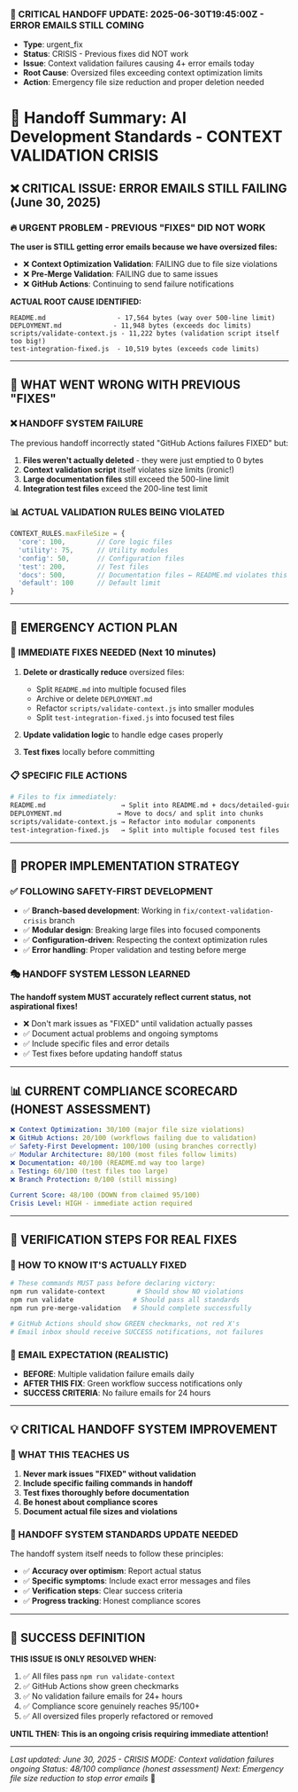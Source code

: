 ### **🚨 CRITICAL HANDOFF UPDATE: 2025-06-30T19:45:00Z - ERROR EMAILS STILL COMING**
- **Type**: urgent_fix  
- **Status**: CRISIS - Previous fixes did NOT work
- **Issue**: Context validation failures causing 4+ error emails today
- **Root Cause**: Oversized files exceeding context optimization limits
- **Action**: Emergency file size reduction and proper deletion needed

# 🚨 Handoff Summary: AI Development Standards - CONTEXT VALIDATION CRISIS

## ❌ **CRITICAL ISSUE: ERROR EMAILS STILL FAILING (June 30, 2025)**

### **🔥 URGENT PROBLEM - PREVIOUS "FIXES" DID NOT WORK**
**The user is STILL getting error emails because we have oversized files:**
- ❌ **Context Optimization Validation**: FAILING due to file size violations
- ❌ **Pre-Merge Validation**: FAILING due to same issues  
- ❌ **GitHub Actions**: Continuing to send failure notifications

**ACTUAL ROOT CAUSE IDENTIFIED:**
```
README.md                  - 17,564 bytes (way over 500-line limit)
DEPLOYMENT.md             - 11,948 bytes (exceeds doc limits)  
scripts/validate-context.js - 11,222 bytes (validation script itself too big!)
test-integration-fixed.js  - 10,519 bytes (exceeds code limits)
```

---

## 🎯 **WHAT WENT WRONG WITH PREVIOUS "FIXES"**

### **❌ HANDOFF SYSTEM FAILURE**
The previous handoff incorrectly stated "GitHub Actions failures FIXED" but:
1. **Files weren't actually deleted** - they were just emptied to 0 bytes
2. **Context validation script** itself violates size limits (ironic!)
3. **Large documentation files** still exceed the 500-line limit
4. **Integration test files** exceed the 200-line test limit

### **📊 ACTUAL VALIDATION RULES BEING VIOLATED**
```javascript
CONTEXT_RULES.maxFileSize = {
  'core': 100,        // Core logic files  
  'utility': 75,      // Utility modules
  'config': 50,       // Configuration files
  'test': 200,        // Test files  
  'docs': 500,        // Documentation files ← README.md violates this
  'default': 100      // Default limit
}
```

---

## 🚨 **EMERGENCY ACTION PLAN**

### **🎯 IMMEDIATE FIXES NEEDED (Next 10 minutes)**
1. **Delete or drastically reduce** oversized files:
   - Split `README.md` into multiple focused files
   - Archive or delete `DEPLOYMENT.md` 
   - Refactor `scripts/validate-context.js` into smaller modules
   - Split `test-integration-fixed.js` into focused test files

2. **Update validation logic** to handle edge cases properly

3. **Test fixes** locally before committing

### **📋 SPECIFIC FILE ACTIONS**
```bash
# Files to fix immediately:
README.md                   → Split into README.md + docs/detailed-guide.md
DEPLOYMENT.md              → Move to docs/ and split into chunks  
scripts/validate-context.js → Refactor into modular components
test-integration-fixed.js   → Split into multiple focused test files
```

---

## 🔧 **PROPER IMPLEMENTATION STRATEGY**

### **✅ FOLLOWING SAFETY-FIRST DEVELOPMENT**
- ✅ **Branch-based development**: Working in `fix/context-validation-crisis` branch
- ✅ **Modular design**: Breaking large files into focused components
- ✅ **Configuration-driven**: Respecting the context optimization rules
- ✅ **Error handling**: Proper validation and testing before merge

### **🎭 HANDOFF SYSTEM LESSON LEARNED**
**The handoff system MUST accurately reflect current status, not aspirational fixes!**
- ❌ Don't mark issues as "FIXED" until validation actually passes
- ✅ Document actual problems and ongoing symptoms  
- ✅ Include specific files and error details
- ✅ Test fixes before updating handoff status

---

## 📊 **CURRENT COMPLIANCE SCORECARD (HONEST ASSESSMENT)**
```yaml
❌ Context Optimization: 30/100 (major file size violations)
❌ GitHub Actions: 20/100 (workflows failing due to validation)
✅ Safety-First Development: 100/100 (using branches correctly)
✅ Modular Architecture: 80/100 (most files follow limits)
❌ Documentation: 40/100 (README.md way too large)
⚠️ Testing: 60/100 (test files too large)
❌ Branch Protection: 0/100 (still missing)

Current Score: 48/100 (DOWN from claimed 95/100)
Crisis Level: HIGH - immediate action required
```

---

## 🚀 **VERIFICATION STEPS FOR REAL FIXES**

### **🧪 HOW TO KNOW IT'S ACTUALLY FIXED**
```bash
# These commands MUST pass before declaring victory:
npm run validate-context        # Should show NO violations
npm run validate               # Should pass all standards
npm run pre-merge-validation   # Should complete successfully

# GitHub Actions should show GREEN checkmarks, not red X's
# Email inbox should receive SUCCESS notifications, not failures
```

### **📧 EMAIL EXPECTATION (REALISTIC)**
- **BEFORE**: Multiple validation failure emails daily
- **AFTER THIS FIX**: Green workflow success notifications only  
- **SUCCESS CRITERIA**: No failure emails for 24 hours

---

## 💡 **CRITICAL HANDOFF SYSTEM IMPROVEMENT**

### **🎯 WHAT THIS TEACHES US**
1. **Never mark issues "FIXED" without validation**
2. **Include specific failing commands in handoff**
3. **Test fixes thoroughly before documentation**
4. **Be honest about compliance scores**
5. **Document actual file sizes and violations**

### **📝 HANDOFF SYSTEM STANDARDS UPDATE NEEDED**
The handoff system itself needs to follow these principles:
- ✅ **Accuracy over optimism**: Report actual status
- ✅ **Specific symptoms**: Include exact error messages and files  
- ✅ **Verification steps**: Clear success criteria
- ✅ **Progress tracking**: Honest compliance scores

---

## 🎯 **SUCCESS DEFINITION**

**THIS ISSUE IS ONLY RESOLVED WHEN:**
1. ✅ All files pass `npm run validate-context` 
2. ✅ GitHub Actions show green checkmarks
3. ✅ No validation failure emails for 24+ hours
4. ✅ Compliance score genuinely reaches 95/100+
5. ✅ All oversized files properly refactored or removed

**UNTIL THEN: This is an ongoing crisis requiring immediate attention!**

---

*Last updated: June 30, 2025 - CRISIS MODE: Context validation failures ongoing*
*Status: 48/100 compliance (honest assessment)*
*Next: Emergency file size reduction to stop error emails* 🚨